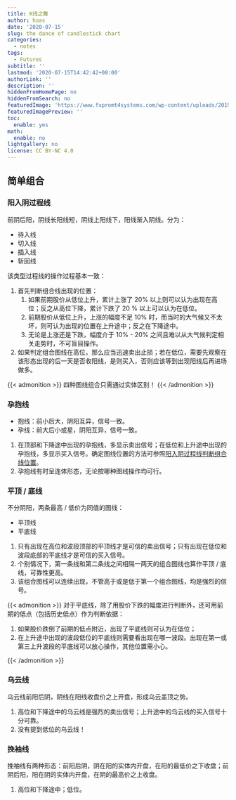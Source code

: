 ```yaml
---
title: K线之舞
author: hoas
date: '2020-07-15'
slug: the dance of candlestick chart
categories:
  - notes
tags:
  - Futures
subtitle: ''
lastmod: '2020-07-15T14:42:42+08:00'
authorLink: ''
description: ''
hiddenFromHomePage: no
hiddenFromSearch: no
featuredImage: 'https://www.fxpromt4systems.com/wp-content/uploads/2019/04/bodywick-777x437.png'
featuredImagePreview: ''
toc:
  enable: yes
math:
  enable: no
lightgallery: no
license: CC BY-NC 4.0
---
```


## 简单组合

### 阳入阴过程线

前阴后阳，阴线长阳线短，阴线上阳线下，阳线渐入阴线。分为：

- 待入线
- 切入线
- 插入线
- 斩回线

该类型过程线的操作过程基本一致：

1. 首先判断组合线出现的位置：
   1. 如果前期股价从低位上升，累计上涨了 20% 以上则可以认为出现在高位；反之从高位下降，累计下跌了 20 % 以上可以认为在低位。
   2. 前期股价从低位上升，上涨的幅度不足 10% 时，而当时的大气候又不太坏，则可认为出现的位置在上升途中；反之在下降途中。
   3. 无论是上涨还是下跌，幅度介于 10% - 20% 之间且难以从大气候判定相关走势时，不可盲目操作。
2. 如果判定组合图线在高位，那么应当迅速卖出止损；若在低位，需要先观察在该形态出现的后一天是否收阳线，是则买入，否则应该等到出现阳线后再进场做多。

{{< admonition >}}
四种图线组合只需通过实体区别！
{{< /admonition >}}

### 孕抱线

- 抱线：前小后大，阴阳互异，信号一致。
- 孕线：前大后小或星，阴阳互异，信号一致。

1. 在顶部和下降途中出现的孕抱线，多显示卖出信号；在低位和上升途中出现的孕抱线，多显示买入信号。确定图线位置的方法可参照[阳入阴过程线判断组合线位置](#阳入阴过程线)。
2. 孕抱线有时呈连体形态，无论按哪种图线操作均可行。

<!--more-->

### 平顶 / 底线

不分阴阳，两条最高 / 低价为同值的图线：

- 平顶线
- 平底线

1. 只有出现在高位和波段顶部的平顶线才是可信的卖出信号；只有出现在低位和波段底部的平底线才是可信的买入信号。
2. 个别情况下，第一条线和第二条线之间相隔一两天的组合图线也算作平顶 / 底线，可靠性更高。
3. 该组合图线可以连续出现，不管高于或是低于第一个组合图线，均是强烈的信号。

{{< admonition >}}
对于平底线，除了用股价下跌的幅度进行判断外，还可用前期的低点（包括历史低点）作为判断依据：

1. 如果股价跌倒了前期的低点附近，出现了平底线则可认为在低位；
2. 在上升途中出现的波段低位的平底线则需要看出现在哪一波段。出现在第一或第三上升波段的平底线可以放心操作，其他位置需小心。

{{< /admonition >}}

### 乌云线

乌云线前阳后阴，阴线在阳线收盘价之上开盘，形成乌云盖顶之势。

1. 高位和下降途中的乌云线是强烈的卖出信号；上升途中的乌云线的买入信号十分可靠。
2. 没有提到低位的乌云线！

### 挽袖线

挽袖线有两种形态：前阳后阴，阴在阳的实体内开盘，在阳的最低价之下收盘；前阴后阳，阳在阴的实体内开盘，在阴的最高价之上收盘。

1. 高位和下降途中；低位。